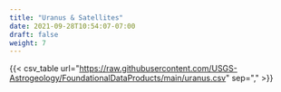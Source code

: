 ```yaml
---
title: "Uranus & Satellites"
date: 2021-09-28T10:54:07-07:00
draft: false
weight: 7
---
```


{{< csv_table url="https://raw.githubusercontent.com/USGS-Astrogeology/FoundationalDataProducts/main/uranus.csv" sep="," >}}

